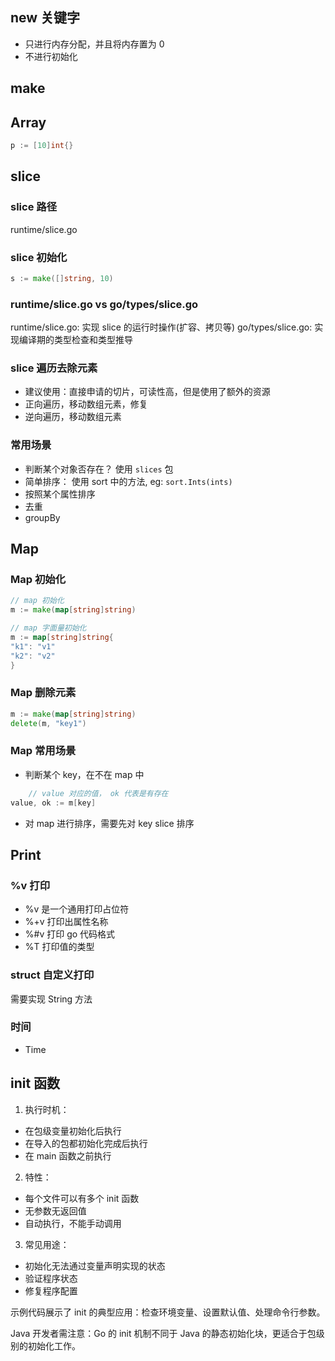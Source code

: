 ## new 关键字

- 只进行内存分配，并且将内存置为 0
- 不进行初始化

## make

## Array

 ```go
p := [10]int{}
```

## slice

### slice 路径

runtime/slice.go

### slice 初始化

```go
s := make([]string, 10)
```

### runtime/slice.go vs  go/types/slice.go

runtime/slice.go: 实现 slice 的运行时操作(扩容、拷贝等)
go/types/slice.go: 实现编译期的类型检查和类型推导

### slice 遍历去除元素

- 建议使用：直接申请的切片，可读性高，但是使用了额外的资源
- 正向遍历，移动数组元素，修复
- 逆向遍历，移动数组元素

### 常用场景

- 判断某个对象否存在？ 使用 `slices` 包
- 简单排序： 使用 sort 中的方法, eg: `sort.Ints(ints)`
- 按照某个属性排序
- 去重
- groupBy

## Map

### Map 初始化

```go
// map 初始化
m := make(map[string]string)

// map 字面量初始化
m := map[string]string{
"k1": "v1"
"k2": "v2"
}

```

### Map 删除元素

```go
m := make(map[string]string)
delete(m, "key1")

```

### Map 常用场景

- 判断某个 key，在不在 map 中

```go
    // value 对应的值， ok 代表是有存在
value, ok := m[key]

```

- 对 map 进行排序，需要先对 key slice 排序

## Print

### %v 打印

- %v 是一个通用打印占位符
- %+v 打印出属性名称
- %#v 打印 go 代码格式
- %T 打印值的类型

### struct 自定义打印

需要实现 String 方法

### 时间

- Time

## init 函数

1. 执行时机：

- 在包级变量初始化后执行
- 在导入的包都初始化完成后执行
- 在 main 函数之前执行

2. 特性：

- 每个文件可以有多个 init 函数
- 无参数无返回值
- 自动执行，不能手动调用

3. 常见用途：

- 初始化无法通过变量声明实现的状态
- 验证程序状态
- 修复程序配置

示例代码展示了 init 的典型应用：检查环境变量、设置默认值、处理命令行参数。

Java 开发者需注意：Go 的 init 机制不同于 Java 的静态初始化块，更适合于包级别的初始化工作。